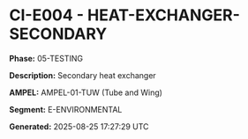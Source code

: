 # CI-E004 - HEAT-EXCHANGER-SECONDARY

**Phase:** 05-TESTING

**Description:** Secondary heat exchanger

**AMPEL:** AMPEL-01-TUW (Tube and Wing)

**Segment:** E-ENVIRONMENTAL

**Generated:** 2025-08-25 17:27:29 UTC
